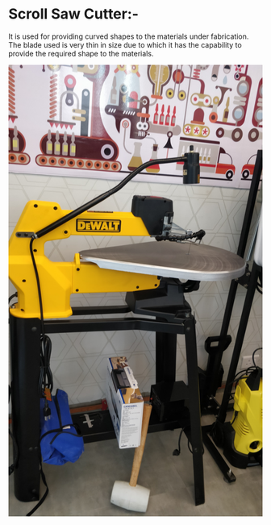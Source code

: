 

# **Scroll Saw Cutter:-**  

It is used for providing curved shapes to the materials under fabrication. The blade used is very thin in size       due to which it has the capability to provide the required shape to the materials.

![Scroll Saw](Scroll-Saw.jpg "Scroll Saw")
